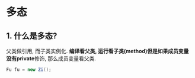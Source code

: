 # 多态

## 1. 什么是多态?

父类做引用, 而子类实例化. **编译看父类, 运行看子类(method)**但是如果成员变量没有**private**修饰, 那么成员变量看父类.

```java
Fu fu = new Zi();
```
